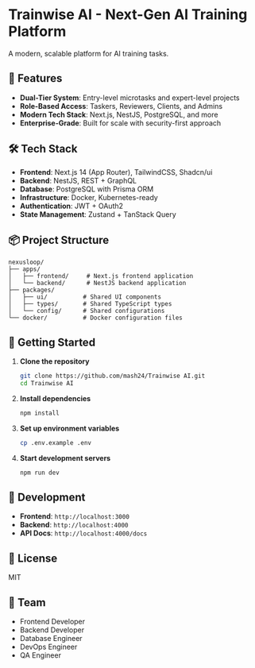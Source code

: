 # Trainwise AI - Next-Gen AI Training Platform

A modern, scalable platform for AI training tasks.

## 🚀 Features

- **Dual-Tier System**: Entry-level microtasks and expert-level projects
- **Role-Based Access**: Taskers, Reviewers, Clients, and Admins
- **Modern Tech Stack**: Next.js, NestJS, PostgreSQL, and more
- **Enterprise-Grade**: Built for scale with security-first approach

## 🛠 Tech Stack

- **Frontend**: Next.js 14 (App Router), TailwindCSS, Shadcn/ui
- **Backend**: NestJS, REST + GraphQL
- **Database**: PostgreSQL with Prisma ORM
- **Infrastructure**: Docker, Kubernetes-ready
- **Authentication**: JWT + OAuth2
- **State Management**: Zustand + TanStack Query

## 📦 Project Structure

```
nexusloop/
├── apps/
│   ├── frontend/     # Next.js frontend application
│   └── backend/      # NestJS backend application
├── packages/
│   ├── ui/          # Shared UI components
│   ├── types/       # Shared TypeScript types
│   └── config/      # Shared configurations
└── docker/          # Docker configuration files
```

## 🚀 Getting Started

1. **Clone the repository**
   ```bash
   git clone https://github.com/mash24/Trainwise AI.git
   cd Trainwise AI
   ```

2. **Install dependencies**
   ```bash
   npm install
   ```

3. **Set up environment variables**
   ```bash
   cp .env.example .env
   ```

4. **Start development servers**
   ```bash
   npm run dev
   ```

## 🔧 Development

- **Frontend**: `http://localhost:3000`
- **Backend**: `http://localhost:4000`
- **API Docs**: `http://localhost:4000/docs`

## 📝 License

MIT

## 👥 Team

- Frontend Developer
- Backend Developer
- Database Engineer
- DevOps Engineer
- QA Engineer 
